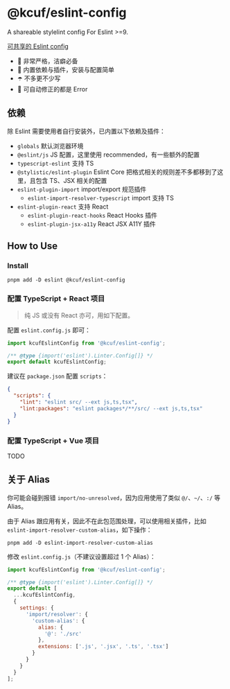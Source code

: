 # @kcuf/eslint-config

A shareable stylelint config For Eslint >=9.

[可共享的 Eslint config](https://eslint.org/docs/developer-guide/shareable-configs)

* 🔞 非常严格，洁癖必备
* 💯 内置依赖与插件，安装与配置简单
* ☂️ 不多更不少写
* 💊 可自动修正的都是 Error

## 依赖

除 Eslint 需要使用者自行安装外，已内置以下依赖及插件：

* `globals` 默认浏览器环境
* `@eslint/js` JS 配置，这里使用 recommended，有一些额外的配置
* `typescript-eslint` 支持 TS
* `@stylistic/eslint-plugin` Eslint Core 把格式相关的规则差不多都移到了这里，且包含 TS、JSX 相关的配置
* `eslint-plugin-import` import/export 规范插件
  - `eslint-import-resolver-typescript` import 支持 TS
* `eslint-plugin-react` 支持 React
  - `eslint-plugin-react-hooks` React Hooks 插件
  - `eslint-plugin-jsx-a11y` React JSX A11Y 插件

## How to Use

### Install

```shell
pnpm add -D eslint @kcuf/eslint-config
```

### 配置 TypeScript + React 项目

> 纯 JS 或没有 React 亦可，用如下配置。

配置 `eslint.config.js` 即可：

```js
import kcufEslintConfig from '@kcuf/eslint-config';

/** @type {import('eslint').Linter.Config[]} */
export default kcufEslintConfig;
```

建议在 `package.json` 配置 `scripts`：

```json
{
  "scripts": {
    "lint": "eslint src/ --ext js,ts,tsx",
    "lint:packages": "eslint packages*/**/src/ --ext js,ts,tsx"
  }
}
```

### 配置 TypeScript + Vue 项目

TODO

## 关于 Alias

你可能会碰到报错 `import/no-unresolved`，因为应用使用了类似 `@/`、`~/`、`:/` 等 Alias。

由于 Alias 跟应用有关，因此不在此包范围处理，可以使用相关插件，比如 `eslint-import-resolver-custom-alias`，如下操作：

```shell
pnpm add -D eslint-import-resolver-custom-alias
```

修改 `eslint.config.js`（不建议设置超过 1 个 Alias）：

```js
import kcufEslintConfig from '@kcuf/eslint-config';

/** @type {import('eslint').Linter.Config[]} */
export default [
  ...kcufEslintConfig,
  {
    settings: {
      'import/resolver': {
        'custom-alias': {
          alias: {
            '@': './src'
          },
          extensions: ['.js', '.jsx', '.ts', '.tsx']
        }
      }
    }
  }
];
```
